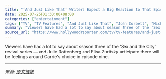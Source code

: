 ```yaml
---
title: "‘And Just Like That’ Writers Expect a Big Reaction to That Episode"
date: 2025-07-25T01:30:00+08:00
categories: ["entertainment"]
tags: ["TV", "TV Features", "And Just Like That", "John Corbett", "Michael Patrick King", "Sarah Jessica Parker", "Sex and the City"]
summary: "Viewers have had a lot to say about season three of the 'Sex and the City' revival series — and Julie Rottenberg and Elisa Zuritsky anticipate there will be feelings around Carrie's choice in episode "
source_url: "https://www.hollywoodreporter.com/tv/tv-features/and-just-like-that-carrie-aidan-breakup-season-3-reaction-1236327030/"
---
```


Viewers have had a lot to say about season three of the 'Sex and the City' revival series — and Julie Rottenberg and Elisa Zuritsky anticipate there will be feelings around Carrie's choice in episode nine.

---

*来源: [原文链接](https://www.hollywoodreporter.com/tv/tv-features/and-just-like-that-carrie-aidan-breakup-season-3-reaction-1236327030/)*
